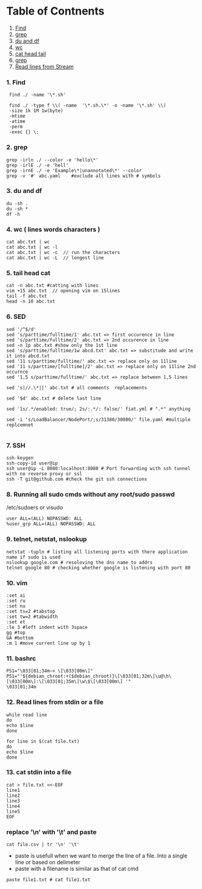 Table of Contnents
===================
1. [Find](#1-find)
2. [grep](#2-grep)
3. [du and df](#3-du-and-df)
5. [wc](#4-wc--lines-words-characters-)
4. [cat head tail](#5-tail-head-cat)
6. [grep](#2-grep)
7. [Read lines from Stream](#7-whil)


### 1. Find
```
 find ./ -name '\*.sh'

 find ./ -type f \\( -name  '\*.sh.\*' -o -name '\*.sh' \\)
 -size 1k 1M 1w(byte)
 -mtime 
 -atime 
 -perm
 -exec {} \; 
```

### 2. grep 
```
grep -irln ./ --color -e 'hello\*'  
grep -irlE ./ -e 'hell'
grep -irnE ./ -e 'Example\*|unannotated\*' --color
grep -v '#' abc.yaml 	#exclude all lines with # symbols
```

### 3. du and df
```
du -sh .
du -sh *
df -h
```

### 4. wc ( lines words characters )
```
cat abc.txt | wc
cat abc.txt | wc -l  
cat abc.txt | wc -c  // run the characters
cat abc.txt | wc -L  // longest line 
```



### 5. tail head cat

```
cat -n abc.txt #catting with lines
vim +15 abc.txt  // opening vim on 15lines
tail -f abc.txt  
head -n 10 abc.txt
```

### 6. SED

```
sed '/^$/d'
sed 's/parttime/fulltime/1' abc.txt => first occurence in line
sed 's/parttime/fulltime/2' abc.txt => 2nd occurence in line
sed -n 1p abc.txt #show only the 1st line
sed 's/parttime/fulltime/1w abcd.txt' abc.txt => substitude and write it into abcd.txt
sed '11 s/parttime/fulltime/' abc.txt => replace only on 11line
sed '11 s/parttime/[fulltime]/2' abc.txt => replace only on 11line 2nd occurnce
sed '1,5 s/parttime/fulltime/' abc.txt => replace between 1,5 lines

sed 's|//.\*||' abc.txt # all comments  replacements

sed '$d' abc.txt # delete last line

sed '1s/.*/enabled: true/; 2s/:.*/: false/' fiat.yml # ".*" anything

sed -i 's/LoadBalancer/NodePort/;s/31380/30080/' file.yaml #multiple replcemnet


```

### 7. SSH  
``` 
ssh-keygen 
ssh-copy-id user@ip
ssh user@ip -L 8080:localhost:8080 # Port forwarding with ssh tunnel with no reverse proxy or ssl
ssh -T git@github.com #check the git ssh connections

```

### 8. **Running all sudo cmds without any root/sudo passwd**
/etc/sudoers or visudo
```
user ALL=(ALL) NOPASSWD: ALL 
%user_grp ALL=(ALL) NOPASSWD: ALL
```

### 9. telnet, netstat, nslookup
```
netstat -tupln # listing all listening ports with there application name if sudo is used
nslookup google.com # resoloving the dns name to addrs
telnet google 80 # checking whether google is listening with port 80

```

### 10. vim
```
:set ai
:set ru
:set nu
:set ts=2 #tabstop
:set tw=2 #tabwidth
:set et
:le 3 #left indent with 3space
gg #top
GA #bottom
:m 1 #move current line up by 1 
```

### 11. bashrc
```	
PS1="\033[01;34m~> \[\033[00m\]"
PS1="'${debian_chroot:+($debian_chroot)}\[\033[01;32m\]\u@\h\[\033[00m\]:\[\033[01;35m\]\w\$\[\033[00m\] '"
\033[01;34m
```

### 12. Read lines from stdin or a file
```
while read line
do
echo $line
done

for line in $(cat file.txt)
do
echo $line
done
```

### 13. cat stdin into a file
```
cat > file.txt <<-EOF
line1 
line2
line3
line4
line5
EOF
```

### replace '\n' with '\t' and paste
```
cat file.csv | tr '\n' '\t'
```
* paste is usefull when we want to merge the line of a file. Into a single line or based on delimeter
* paste with a filename is similar as that of cat cmd
```
paste file1.txt # cat file1.txt
```
